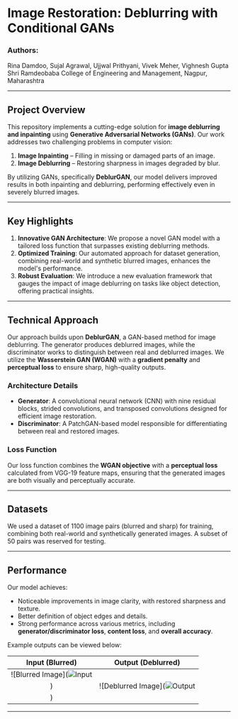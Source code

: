 # Image Restoration: Deblurring with Conditional GANs

### Authors:  
Rina Damdoo, Sujal Agrawal, Ujjwal Prithyani, Vivek Meher, Vighnesh Gupta  
Shri Ramdeobaba College of Engineering and Management, Nagpur, Maharashtra

---

## Project Overview

This repository implements a cutting-edge solution for **image deblurring and inpainting** using **Generative Adversarial Networks (GANs)**. Our work addresses two challenging problems in computer vision:
1. **Image Inpainting** – Filling in missing or damaged parts of an image.
2. **Image Deblurring** – Restoring sharpness in images degraded by blur.

By utilizing GANs, specifically **DeblurGAN**, our model delivers improved results in both inpainting and deblurring, performing effectively even in severely blurred images.

---

## Key Highlights

1. **Innovative GAN Architecture**: We propose a novel GAN model with a tailored loss function that surpasses existing deblurring methods.
2. **Optimized Training**: Our automated approach for dataset generation, combining real-world and synthetic blurred images, enhances the model's performance.
3. **Robust Evaluation**: We introduce a new evaluation framework that gauges the impact of image deblurring on tasks like object detection, offering practical insights.

---

## Technical Approach

Our approach builds upon **DeblurGAN**, a GAN-based method for image deblurring. The generator produces deblurred images, while the discriminator works to distinguish between real and deblurred images. We utilize the **Wasserstein GAN (WGAN)** with a **gradient penalty** and **perceptual loss** to ensure sharp, high-quality outputs.

### Architecture Details
- **Generator**: A convolutional neural network (CNN) with nine residual blocks, strided convolutions, and transposed convolutions designed for efficient image restoration.
- **Discriminator**: A PatchGAN-based model responsible for differentiating between real and restored images.

### Loss Function
Our loss function combines the **WGAN objective** with a **perceptual loss** calculated from VGG-19 feature maps, ensuring that the generated images are both visually and perceptually accurate.

---

## Datasets

We used a dataset of 1100 image pairs (blurred and sharp) for training, combining both real-world and synthetically generated images. A subset of 50 pairs was reserved for testing.

---

## Performance

Our model achieves:
- Noticeable improvements in image clarity, with restored sharpness and texture.
- Better definition of object edges and details.
- Strong performance across various metrics, including **generator/discriminator loss**, **content loss**, and **overall accuracy**.

Example outputs can be viewed below:

| Input (Blurred) | Output (Deblurred) |
|:---------------:|:------------------:|
| ![Blurred Image](![Input](https://github.com/user-attachments/assets/34d87897-0f1f-4eb2-bb60-54821e211461)
) | ![Deblurred Image](![Output](https://github.com/user-attachments/assets/4dc8f3a4-ed5c-4534-841c-b248ee6f6330)
) | 

---
